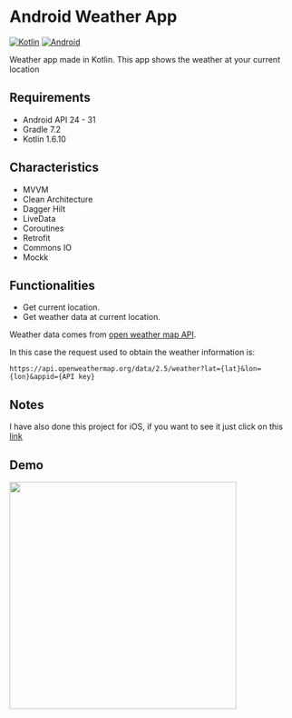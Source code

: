 # Android Weather App
[![Kotlin](https://img.shields.io/badge/Kotlin--blue.svg)](https://kotlinlang.org/)
[![Android](https://img.shields.io/badge/Android--blue.svg)](https://developer.android.com/)

Weather app made in Kotlin. This app shows the weather at your current location

## Requirements
- Android API 24 - 31
- Gradle 7.2
- Kotlin 1.6.10

## Characteristics
- MVVM 
- Clean Architecture
- Dagger Hilt
- LiveData
- Coroutines
- Retrofit
- Commons IO
- Mockk

## Functionalities

- Get current location.
- Get weather data at current location.
  
Weather data comes from [open weather map API](https://openweathermap.org/current). 

In this case the request used to obtain the weather information is:
```
https://api.openweathermap.org/data/2.5/weather?lat={lat}&lon={lon}&appid={API key}
```

## Notes
I have also done this project for iOS, if you want to see it just click on this [link](https://github.com/janirefdez/IOSWeatherApp) 

## Demo
<img src="https://user-images.githubusercontent.com/20024632/159376057-3a0eb9a0-7d2d-4a82-9cf6-c8372713abb7.gif" width="400">
